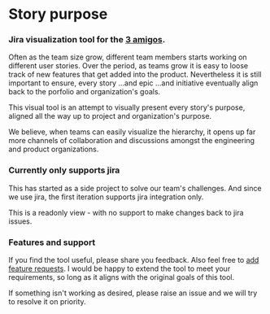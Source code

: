 # Story purpose

### Jira visualization tool for the [3 amigos](https://www.agilealliance.org/glossary/three-amigos).

Often as the team size grow, different team members starts working on different user stories. Over the period, as teams grow it is easy to loose track of new features that get added into the product. Nevertheless it is still important to ensure, every story ...and epic ...and initiative eventually align back to the porfolio and organization's goals.

This visual tool is an attempt to visually present every story's purpose, aligned all the way up to project and organization's purpose. 

We believe, when teams can easily visualize the hierarchy, it opens up far more channels of collaboration and discussions amongst the engineering and product organizations.

### Currently only supports jira

This has started as a side project to solve our team's challenges. And since we use jira, the first iteration supports jira integration only.

This is a readonly view - with no support to make changes back to jira issues.

### Features and support

If you find the tool useful, please share you feedback. Also feel free to [add feature requests](https://github.com/adhamankar/storypurpose/issues). I would be happy to extend the tool to meet your requirements, so long as it aligns with the original goals of this tool.

If something isn't working as desired, please raise an issue and we will try to resolve it on priority.
